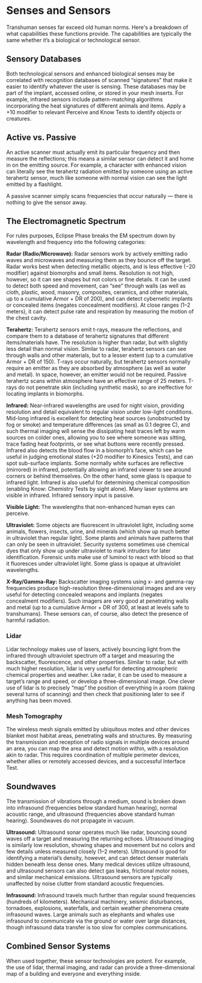 # Senses and Sensors

Transhuman senses far exceed old human norms. Here's a breakdown of what capabilities these functions provide. The capabilities are typically the same whether it’s a biological or technological sensor.

## Sensory Databases

Both technological sensors and enhanced biological senses may be correlated with recognition databases of scanned “signatures” that make it easier to identify whatever the user is sensing. These databases may be part of the implant, accessed online, or stored in your mesh inserts. For example, infrared sensors include pattern-matching algorithms incorporating the heat signatures of different animals and items. Apply a +10 modifier to relevant Perceive and Know Tests to identify objects or creatures.

## Active vs. Passive

An active scanner must actually emit its particular frequency and then measure the reflections; this means a similar sensor can detect it and home in on the emitting source. For example, a character with enhanced vision can literally see the terahertz radiation emitted by someone using an active terahertz sensor, much like someone with normal vision can see the light emitted by a flashlight.

A passive scanner simply scans frequencies that occur naturally — there is nothing to give the sensor away.

## The Electromagnetic Spectrum

For rules purposes, Eclipse Phase breaks the EM spectrum down by wavelength and frequency into the following categories:

**Radar (Radio/Microwave):** Radar sensors work by actively emitting radio waves and microwaves and measuring them as they bounce off the target. Radar works best when detecting metallic objects, and is less effective (−20 modifier) against biomorphs and small items. Resolution is not high, however, so it can see shapes but not colors or fine details. It can be used to detect both speed and movement, can “see” through walls (as well as cloth, plastic, wood, masonry, composites, ceramics, and other materials, up to a cumulative Armor + DR of 200), and can detect cybernetic implants or concealed items (negates concealment modifiers). At close ranges (1–2 meters), it can detect pulse rate and respiration by measuring the motion of the chest cavity.

**Terahertz:** Terahertz sensors emit t-rays, measure the reflections, and compare them to a database of terahertz signatures that different items/materials have. The resolution is higher than radar, but with slightly less detail than normal vision. Similar to radar, terahertz sensors can see through walls and other materials, but to a lesser extent (up to a cumulative Armor + DR of 150). T-rays occur naturally, but terahertz sensors normally require an emitter as they are absorbed by atmosphere (as well as water and metal). In space, however, an emitter would not be required. Passive terahertz scans within atmosphere have an effective range of 25 meters. T-rays do not penetrate skin (including synthetic mask), so are ineffective for locating implants in biomorphs.

**Infrared:** Near-infrared wavelengths are used for night vision, providing resolution and detail equivalent to regular vision under low-light conditions. Mid-long infrared is excellent for detecting heat sources (unobstructed by fog or smoke) and temperature differences (as small as 0.1 degree C), and such thermal imaging will sense the dissipating heat traces left by warm sources on colder ones, allowing you to see where someone was sitting, trace fading heat footprints, or see what buttons were recently pressed. Infrared also detects the blood flow in a biomorph’s face, which can be useful in judging emotional states (+20 modifier to Kinesics Tests), and can spot sub-surface implants. Some normally white surfaces are reflective (mirrored) in infrared, potentially allowing an infrared viewer to see around corners or behind themselves. On the other hand, some glass is opaque to infrared light. Infrared is also useful for determining chemical composition (enabling Know: Chemistry Tests by sight alone). Many laser systems are visible in infrared. Infrared sensory input is passive.

**Visible Light:** The wavelengths that non-enhanced human eyes can perceive.

**Ultraviolet:** Some objects are fluorescent in ultraviolet light, including some animals, flowers, insects, urine, and minerals (which show up much better in ultraviolet than regular light). Some plants and animals have patterns that can only be seen in ultraviolet. Security systems sometimes use chemical dyes that only show up under ultraviolet to mark intruders for later identification. Forensic units make use of luminol to react with blood so that it fluoresces under ultraviolet light. Some glass is opaque at ultraviolet wavelengths.

**X-Ray/Gamma-Ray:** Backscatter imaging systems using x- and gamma-ray frequencies produce high-resolution three-dimensional images and are very useful for detecting concealed weapons and implants (negates concealment modifiers). Such imagers are very good at penetrating walls and metal (up to a cumulative Armor + DR of 300, at least at levels safe to transhumans). These sensors can, of course, also detect the presence of harmful radiation.

### Lidar

Lidar technology makes use of lasers, actively bouncing light from the infrared through ultraviolet spectrum off a target and measuring the backscatter, fluorescence, and other properties. Similar to radar, but with much higher resolution, lidar is very useful for detecting atmospheric chemical properties and weather. Like radar, it can be used to measure a target’s range and speed, or develop a three-dimensional image. One clever use of lidar is to precisely “map” the position of everything in a room (taking several turns of scanning) and then check that positioning later to see if anything has been moved.

### Mesh Tomography

The wireless mesh signals emitted by ubiquitous motes and other devices blanket most habitat areas, penetrating walls and structures. By measuring the transmission and reception of radio signals in multiple devices around an area, you can map the area and detect motion within, with a resolution akin to radar. This requires coordination of multiple perimeter devices, whether allies or remotely accessed devices, and a successful Interface Test.

## Soundwaves

The transmission of vibrations through a medium, sound is broken down into infrasound (frequencies below standard human hearing), normal acoustic range, and ultrasound (frequencies above standard human hearing). Soundwaves do not propagate in vacuum.

**Ultrasound:** Ultrasound sonar operates much like radar, bouncing sound waves off a target and measuring the returning echoes. Ultrasound imaging is similarly low resolution, showing shapes and movement but no colors and few details unless measured closely (1–2 meters). Ultrasound is good for identifying a material’s density, however, and can detect denser materials hidden beneath less dense ones. Many medical devices utilize ultrasound, and ultrasound sensors can also detect gas leaks, frictional motor noises, and similar mechanical emissions. Ultrasound sensors are typically unaffected by noise clutter from standard acoustic frequencies.

**Infrasound:** Infrasound travels much further than regular sound frequencies (hundreds of kilometers). Mechanical machinery, seismic disturbances, tornadoes, explosions, waterfalls, and certain weather phenomena create infrasound waves. Large animals such as elephants and whales use infrasound to communicate via the ground or water over large distances, though infrasound data transfer is too slow for complex communications.

## Combined Sensor Systems

When used together, these sensor technologies are potent. For example, the use of lidar, thermal imaging, and radar can provide a three-dimensional map of a building and everyone and everything inside.
